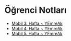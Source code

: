 # Öğrenci Notları

<!--Index-->

- [Mobil 3. Hafta ~ YEmreAk](./%C3%96%C4%9Frenci%20Notlar%C4%B1/Mobil%203.%20Hafta%20~%20YEmreAk.pdf)
- [Mobil 4. Hafta ~ YEmreAk](./%C3%96%C4%9Frenci%20Notlar%C4%B1/Mobil%204.%20Hafta%20~%20YEmreAk.pdf)
- [Mobil 5. Hafta ~ YEmreAk](./%C3%96%C4%9Frenci%20Notlar%C4%B1/Mobil%205.%20Hafta%20~%20YEmreAk.pdf)

<!--Index-->

